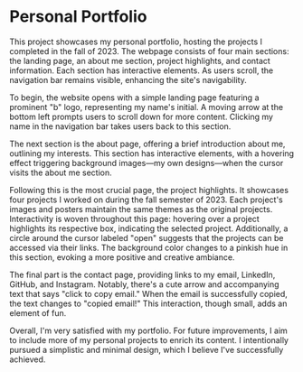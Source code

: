 # Personal Portfolio

This project showcases my personal portfolio, hosting the projects I completed in the fall of 2023. The webpage consists of four main sections: the landing page, an about me section, project highlights, and contact information. Each section has interactive elements. As users scroll, the navigation bar remains visible, enhancing the site's navigability.

To begin, the website opens with a simple landing page featuring a prominent "b" logo, representing my name's initial. A moving arrow at the bottom left prompts users to scroll down for more content. Clicking my name in the navigation bar takes users back to this section.

The next section is the about page, offering a brief introduction about me, outlining my interests. This section has interactive elements, with a hovering effect triggering background images—my own designs—when the cursor visits the about me section.

Following this is the most crucial page, the project highlights. It showcases four projects I worked on during the fall semester of 2023. Each project's images and posters maintain the same themes as the original projects. Interactivity is woven throughout this page: hovering over a project highlights its respective box, indicating the selected project. Additionally, a circle around the cursor labeled "open" suggests that the projects can be accessed via their links. The background color changes to a pinkish hue in this section, evoking a more positive and creative ambiance.

The final part is the contact page, providing links to my email, LinkedIn, GitHub, and Instagram. Notably, there's a cute arrow and accompanying text that says "click to copy email." When the email is successfully copied, the text changes to "copied email!" This interaction, though small, adds an element of fun.

Overall, I'm very satisfied with my portfolio. For future improvements, I aim to include more of my personal projects to enrich its content. I intentionally pursued a simplistic and minimal design, which I believe I've successfully achieved.
